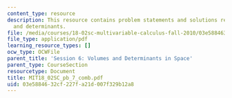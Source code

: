 ```yaml
---
content_type: resource
description: This resource contains problem statements and solutions related to volumes
  and determinants.
file: /media/courses/18-02sc-multivariable-calculus-fall-2010/03e5884632cf227fa21d007f329b12a8_MIT18_02SC_pb_7_comb.pdf
file_type: application/pdf
learning_resource_types: []
ocw_type: OCWFile
parent_title: 'Session 6: Volumes and Determinants in Space'
parent_type: CourseSection
resourcetype: Document
title: MIT18_02SC_pb_7_comb.pdf
uid: 03e58846-32cf-227f-a21d-007f329b12a8
---
```

